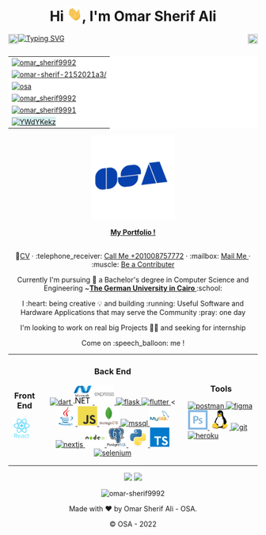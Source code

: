 <h1 align="center">Hi <img src="https://raw.githubusercontent.com/ABSphreak/ABSphreak/master/gifs/Hi.gif" width="30px">, I'm Omar Sherif Ali</h1>
<span>
<img src="https://media.giphy.com/media/hS3IR40sIwRl6zUyrQ/giphy.gif" width="20" height="20" align="left">
<img src="https://media.giphy.com/media/hS3IR40sIwRl6zUyrQ/giphy.gif" width="20" height="20" align="right">
</span>

[![Typing SVG](https://readme-typing-svg.herokuapp.com?size=35&color=0D46AD&center=true&width=1000&height=61&lines=Computer+Science+and+Engineering+Student;Competitive+Programmer;UI%2FUX+Developer;Machine+Learning+Developer;MERN+Stack+Developer;Mobile+Application+Developer;Software+Engineer;Python+Developer)](#)




<table align="left" border="0.1" bgcolor="#ffffff">
  
 <tr border="0" bgcolor="#ffffff">
    <td border="0" bgcolor="#ffffff">
    <a href="https://dev.to/omar_sherif9992" target="blank"><img align="center" src="https://raw.githubusercontent.com/rahuldkjain/github-profile-readme-generator/master/src/images/icons/Social/devto.svg" alt="omar_sherif9992" height="30" width="40" /></a>
    </td>
 </tr>

 <tr border="0" bgcolor="#ffffff">
    <td border="0" bgcolor="#ffffff">
<a href="https://linkedin.com/in/omar-sherif-2152021a3/" target="blank"><img align="center" src="https://raw.githubusercontent.com/rahuldkjain/github-profile-readme-generator/master/src/images/icons/Social/linked-in-alt.svg" alt="omar-sherif-2152021a3/" height="30" width="40" /></a>
      </td></tr>  
   <tr>
    <td>
<a href="https://www.youtube.com/channel/UCt0eXFStNA2oX5AqMjIBprw" target="blank"><img align="center" src="https://raw.githubusercontent.com/rahuldkjain/github-profile-readme-generator/master/src/images/icons/Social/youtube.svg" alt="osa" height="30" width="40" /></a>      </td></tr>    

   <tr>
    <td>
<a href="https://www.hackerrank.com/omar_sherif9992" target="blank"><img align="center" src="https://raw.githubusercontent.com/rahuldkjain/github-profile-readme-generator/master/src/images/icons/Social/hackerrank.svg" alt="omar_sherif9992" height="30" width="40" /></a>    </td></tr>    

  <tr>
    <td>
<a href="https://www.leetcode.com/omar_sherif9991" target="blank"><img align="center" src="https://raw.githubusercontent.com/rahuldkjain/github-profile-readme-generator/master/src/images/icons/Social/leet-code.svg" alt="omar_sherif9991" height="30" width="40" /></a>     
   </td>
</tr>    
  
  <tr>
    <td >
<a href="https://discord.gg/YWdYKekz" target="blank" style="background-color: #D6EEEE"><img align="center" src="https://raw.githubusercontent.com/rahuldkjain/github-profile-readme-generator/master/src/images/icons/Social/discord.svg" alt="YWdYKekz" height="30" width="40" /></a>    
   </td>
</tr>    

</table>

<div align="center">


  
  <p align="center">
    <img src="OSA-Logo2.jpg" alt="OSA Logo" height="170" >
    
<a href="https://drive.google.com/file/d/1r316QCc20LrpqA0KQmjbRxXXCY_hg9as/view?usp=sharing" ><strong>My Portfolio ! </strong></a>
                                                                  
<br />
📄<a href="https://drive.google.com/file/d/1r316QCc20LrpqA0KQmjbRxXXCY_hg9as/view?usp=sharing" download target="_blank">CV</a>    ·
  :telephone_receiver: <a href="tel:+201008757772" >Call Me +201008757772</a>
    ·
    :mailbox: <a href="mailto:omar.sherif9992@gmail.com?cc=&subject=Omar's%20Github&body=Dear%20Omar%20Sherif%20Ali%2C%0D%0A%0D%0A%0D%0A%0D%0A%0D%0A%0D%0ARegards%2C%0D%0A%5BYour%20Name%5D%0D%0A%5BYour%20Phone%20Number%5D%0D%0A%5BLinkedin%20to%20connect%5D%0D%0A%5BCompany%20name%5D%0D%0A%0D%0A" target="_blank">
                                                                 Mail Me </a>
   	      ·
    :muscle: <a href="mailto:osa.helpme@gmail.com?subject=I%20want%20to%20be%20a%20Contributor&body=Dear%20Omar%20Sherif%20Ali%2C%0D%0A%0D%0A%0D%0A%0D%0A%0D%0A%0D%0ARegards%2C%0D%0A%5BYour%20Name%5D%0D%0A%5BYour%20Phone%20Number%5D%0D%0A%5BLinkedin%20to%20connect%5D%0D%0A%5BCompany%20name%5D%0D%0A%0D%0A" target="_blank">Be a Contributer</a>
  </p>
  <p>
  
<p> Currently I'm pursuing 📜 a Bachelor's degree in Computer Science and Engineering ~<span align="center"><a href=""><strong>The German University in Cairo </strong></a>:school:</span></p>

  <p>I :heart: being creative 💡 and building :running: Useful Software and Hardware Applications that may serve the Community :pray: one day</p>
  <p>I'm looking to work on real big Projects 👩‍💻 and seeking for internship</p>
  <p>Come on :speech_balloon: me !</p>
  </p>
  
<table>
  <tr>
    <td>
      <h3 align="center">Front End</h3>
      <a href="https://reactjs.org/" target="_blank" rel="noreferrer"> <img src="https://raw.githubusercontent.com/devicons/devicon/master/icons/react/react-original-wordmark.svg" alt="react" width="40" height="40"/> </a> 
    </td>
    
    
  <td>  
          <h3 align="center">Back End</h3>

<p align="center"> <a href="https://dart.dev" target="_blank" rel="noreferrer"> <img src="https://www.vectorlogo.zone/logos/dartlang/dartlang-icon.svg" alt="dart" width="40" height="40"/> </a> <a href="https://dotnet.microsoft.com/" target="_blank" rel="noreferrer"> <img src="https://raw.githubusercontent.com/devicons/devicon/master/icons/dot-net/dot-net-original-wordmark.svg" alt="dotnet" width="40" height="40"/> </a> <a href="https://expressjs.com" target="_blank" rel="noreferrer"> <img src="https://raw.githubusercontent.com/devicons/devicon/master/icons/express/express-original-wordmark.svg" alt="express" width="40" height="40"/> </a>  <a href="https://flask.palletsprojects.com/" target="_blank" rel="noreferrer"> <img src="https://www.vectorlogo.zone/logos/pocoo_flask/pocoo_flask-icon.svg" alt="flask" width="40" height="40"/> </a> <a href="https://flutter.dev" target="_blank" rel="noreferrer"> <img src="https://www.vectorlogo.zone/logos/flutterio/flutterio-icon.svg" alt="flutter" width="40" height="40"/> </a> < <a href="https://www.java.com" target="_blank" rel="noreferrer"> <img src="https://raw.githubusercontent.com/devicons/devicon/master/icons/java/java-original.svg" alt="java" width="40" height="40"/> </a> <a href="https://developer.mozilla.org/en-US/docs/Web/JavaScript" target="_blank" rel="noreferrer"> <img src="https://raw.githubusercontent.com/devicons/devicon/master/icons/javascript/javascript-original.svg" alt="javascript" width="40" height="40"/> </a>  <a href="https://www.mongodb.com/" target="_blank" rel="noreferrer"> <img src="https://raw.githubusercontent.com/devicons/devicon/master/icons/mongodb/mongodb-original-wordmark.svg" alt="mongodb" width="40" height="40"/> </a> <a href="https://www.microsoft.com/en-us/sql-server" target="_blank" rel="noreferrer"> <img src="https://www.svgrepo.com/show/303229/microsoft-sql-server-logo.svg" alt="mssql" width="40" height="40"/> </a> <a href="https://www.mysql.com/" target="_blank" rel="noreferrer"> <img src="https://raw.githubusercontent.com/devicons/devicon/master/icons/mysql/mysql-original-wordmark.svg" alt="mysql" width="40" height="40"/> </a> <a href="https://nextjs.org/" target="_blank" rel="noreferrer"> <img src="https://cdn.worldvectorlogo.com/logos/nextjs-2.svg" alt="nextjs" width="40" height="40"/> </a> <a href="https://nodejs.org" target="_blank" rel="noreferrer"> <img src="https://raw.githubusercontent.com/devicons/devicon/master/icons/nodejs/nodejs-original-wordmark.svg" alt="nodejs" width="40" height="40"/> </a>  <a href="https://www.postgresql.org" target="_blank" rel="noreferrer"> <img src="https://raw.githubusercontent.com/devicons/devicon/master/icons/postgresql/postgresql-original-wordmark.svg" alt="postgresql" width="40" height="40"/> </a> <a href="https://www.python.org" target="_blank" rel="noreferrer"> <img src="https://raw.githubusercontent.com/devicons/devicon/master/icons/python/python-original.svg" alt="python" width="40" height="40"/> </a> <a href="https://www.typescriptlang.org/" target="_blank" rel="noreferrer"> <img src="https://raw.githubusercontent.com/devicons/devicon/master/icons/typescript/typescript-original.svg" alt="typescript" width="40" height="40"/> </a><a href="https://www.selenium.dev" target="_blank" rel="noreferrer"> <img src="https://raw.githubusercontent.com/detain/svg-logos/780f25886640cef088af994181646db2f6b1a3f8/svg/selenium-logo.svg" alt="selenium" width="40" height="40"/> </a>  </p>
    </td>
    <td>
      <h3 align="center">Tools</h3>
  <p>
      <a href="https://postman.com" target="_blank" rel="noreferrer"> <img src="https://www.vectorlogo.zone/logos/getpostman/getpostman-icon.svg" alt="postman" width="40" height="40"/> </a> <a href="https://www.figma.com/" target="_blank" rel="noreferrer"> <img src="https://www.vectorlogo.zone/logos/figma/figma-icon.svg" alt="figma" width="40" height="40"/> </a><a href="https://www.photoshop.com/en" target="_blank" rel="noreferrer"> <img src="https://raw.githubusercontent.com/devicons/devicon/master/icons/photoshop/photoshop-line.svg" alt="photoshop" width="40" height="40"/> </a><a href="https://www.linux.org/" target="_blank" rel="noreferrer"> <img src="https://raw.githubusercontent.com/devicons/devicon/master/icons/linux/linux-original.svg" alt="linux" width="40" height="40"/> </a><a href="https://git-scm.com/" target="_blank" rel="noreferrer"> <img src="https://www.vectorlogo.zone/logos/git-scm/git-scm-icon.svg" alt="git" width="40" height="40"/> </a> <a href="https://heroku.com" target="_blank" rel="noreferrer"> <img src="https://www.vectorlogo.zone/logos/heroku/heroku-icon.svg" alt="heroku" width="40" height="40"/> </a>
  </p>
    </td>
  </tr>
  
  </table>

<p>
<img src="https://github-readme-stats.vercel.app/api?username=omar-sherif9992&show_icons=true&theme=radical&icon_color=0D46AD&text_color=fff&title_color=fff" height="170">
  
<img src="https://github-readme-stats.vercel.app/api/top-langs/?username=omar-sherif9992&layout=compact&theme=radical&title_color=fff&text_color=fff" height="170">
  </p>

<p><img  src="http://github-readme-streak-stats.herokuapp.com?user=omar-sherif9992&theme=radical&date_format=j%20M%5B%20Y%5D&ring=ADADAD&sideNums=FFFFFF&currStreakNum=FFFFFF&fire=9E9BAD&dates=FFFFFF&currStreakLabel=0D46AD&sideLabels=0D46AD&border=DD2727" alt="omar-sherif9992" height="170" /></p>
</div>

<p  align="center">Made with ❤️ by Omar Sherif Ali - OSA.</p>
<p  align="center">© OSA - 2022</p>
